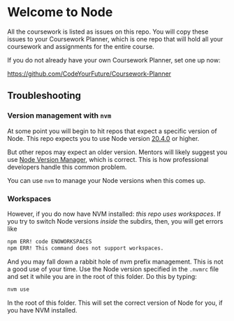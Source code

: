 # Welcome to Node

All the coursework is listed as issues on this repo. You will copy these issues to your Coursework Planner, which is one repo that will hold all your coursework and assignments for the entire course.

If you do not already have your own Coursework Planner, set one up now:

https://github.com/CodeYourFuture/Coursework-Planner

## Troubleshooting

### Version management with `nvm`

At some point you will begin to hit repos that expect a specific version of Node. This repo expects you to use Node version [20.4.0](https://nodejs.org/en/blog/release/v20.4.0) or higher.

But other repos may expect an older version. Mentors will likely suggest you use [Node Version Manager](https://www.freecodecamp.org/news/node-version-manager-nvm-install-guide/), which is correct. This is how professional developers handle this common problem.

You can use `nvm` to manage your Node versions when this comes up.

### Workspaces

However, if you do now have NVM installed: _this repo uses workspaces_. If you try to switch Node versions _inside_ the subdirs, then, you will get errors like

```zsh
npm ERR! code ENOWORKSPACES
npm ERR! This command does not support workspaces.
```

And you may fall down a rabbit hole of nvm prefix management. This is not a good use of your time. Use the Node version specified in the `.nvmrc` file and set it while you are in the root of this folder. Do this by typing:

```zsh
nvm use
```

In the root of this folder. This will set the correct version of Node for you, if you have NVM installed.
